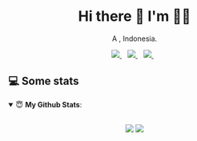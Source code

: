 <h1 align='center'>
  Hi there 👋 I'm  👨‍💻
</h1>

<p align='center'>
  A , Indonesia.
</p>

<p align='center'>
  <a href="https://id.linkedin.com/in/abdurrosyiid-amrullah-22980a235">
    <img src="https://img.shields.io/badge/-LinkedIn-blue?style=for-the-badge&logo=Linkedin&logoColor=white" />
  </a>&nbsp;&nbsp;
  <a href="https://www.instagram.com/rosyiid1440/">
    <img src="https://img.shields.io/badge/Instagram-E4405F?style=for-the-badge&logo=instagram&logoColor=white" />
  </a>&nbsp;&nbsp;
  <a href="https://facebook.com/rga.gwj">
    <img src="https://img.shields.io/badge/Facebook-1877F2?style=for-the-badge&logo=facebook&logoColor=white" />        
  </a>&nbsp;&nbsp;
</p>

## 💻 Some stats

<details open>
 <summary> 😇 <b>My Github Stats</b>: </summary>
<br>
<p align = "center">
  <img src = "https://github-readme-stats.vercel.app/api?username=rosyiid1440&show_icons=true&theme=tokyonight&line_height=27">
  <img src = "https://github-readme-stats.vercel.app/api/top-langs/?username=rosyiid1440&hide=css,html&theme=tokyonight">
</p>

<!--
**rosyiid1440/rosyiid1440** is a ✨ _special_ ✨ repository because its `README.md` (this file) appears on your GitHub profile.

Here are some ideas to get you started:

https://img.shields.io/badge/Instagram-E4405F?style=for-the-badge&logo=instagram&logoColor=white

- 🔭 I’m currently working on ...
- 🌱 I’m currently learning ...
- 👯 I’m looking to collaborate on ...
- 🤔 I’m looking for help with ...
- 💬 Ask me about ...
- 📫 How to reach me: ...
- 😄 Pronouns: ...
- ⚡ Fun fact: ...
-->
